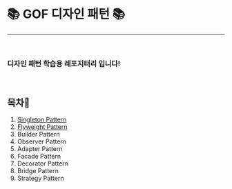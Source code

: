 <h1><b>📚 GOF 디자인 패턴 📚</b></h1>
<hr/><br/>
<h3>디자인 패턴 학습용 레포지터리 입니다!</h3><br/>
<h2>목차📕</h2>
<ol>
    <li>
        <a href="https://github.com/EungyuCho/Disign_Pattern_Repo/blob/master/Singleton.md">Singleton Pattern</a> 
    </li>
    <li>
        <a href="https://github.com/EungyuCho/Disign_Pattern_Repo/blob/master/Flyweight.md">Flyweight Pattern</a> 
    </li>
    <li>
        <a>Builder Pattern</a>
    </li>
    <li>
        <a>Observer Pattern</a>
    </li>
    <li>
        <a>Adapter Pattern</a>
    </li>
    <li>
        <a>Facade Pattern</a>
    </li>
    <li>
        <a>Decorator Pattern</a>
    </li>
    <li>
        <a>Bridge Pattern</a>
    </li>
    <li>
        <a>Strategy Pattern</a>
    </li>
</ol>